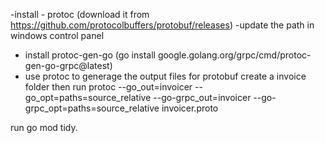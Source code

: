 -install - protoc (download it from https://github.com/protocolbuffers/protobuf/releases)
-update the path in windows control panel
- install protoc-gen-go (go install google.golang.org/grpc/cmd/protoc-gen-go-grpc@latest)
- use protoc to generage the output files for protobuf
create a invoice folder then run
protoc --go_out=invoicer --go_opt=paths=source_relative --go-grpc_out=invoicer --go-grpc_opt=paths=source_relative invoicer.proto

run go mod tidy.

